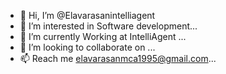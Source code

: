 - 👋 Hi, I’m @Elavarasanintelliagent
- 👀 I’m interested in Software development...
- 🌱 I’m currently Working at IntelliAgent ...
- 💞️ I’m looking to collaborate on ...
- 📫 Reach me elavarasanmca1995@gmail.com...

<!---
Elavarasanintelliagent/Elavarasanintelliagent is a ✨ special ✨ repository because its `README.md` (this file) appears on your GitHub profile.
You can click the Preview link to take a look at your changes.
--->
